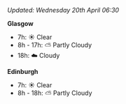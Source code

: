 *Updated: Wednesday 20th April 06:30*

**Glasgow**

* 7h: :sunny: Clear
* 8h - 17h: :partly_sunny: Partly Cloudy
* 18h: :cloud: Cloudy

**Edinburgh**

* 7h: :sunny: Clear
* 8h - 18h: :partly_sunny: Partly Cloudy
